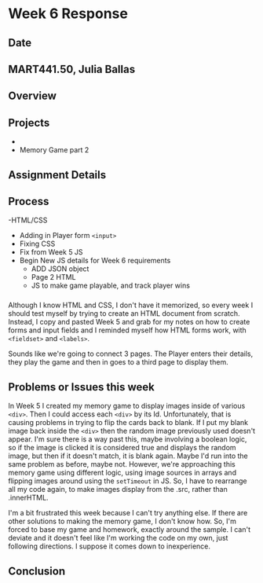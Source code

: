 # Week 6 Response
## Date
## MART441.50, Julia Ballas


## Overview


## Projects

-
- Memory Game part 2

## Assignment Details



## Process

-HTML/CSS
  - Adding in Player form `<input>`
  - Fixing CSS
- Fix from Week 5 JS
- Begin New JS details for Week 6 requirements
  -  ADD JSON object
  -  Page 2 HTML
  -  JS to make game playable, and track player wins

###
 Although I know HTML and CSS, I don't have it memorized, so every week I should test myself by trying to create an HTML document from scratch. Instead, I copy and pasted Week 5 and grab for my notes on how to create forms and input fields and I reminded myself how HTML forms work, with `<fieldset>` and `<labels>`.

Sounds like we're going to connect 3 pages. The Player enters their details, they play the game and then in goes to a third page to display them.


## Problems or Issues this week

In Week 5 I created my memory game to display images inside of various `<div>`. Then I could access each `<div>` by its Id. Unfortunately, that is causing problems in trying to flip the cards back to blank. If I put my blank image back inside the `<div>` then the random image previously used doesn't appear. I'm sure there is a way past this, maybe involving a boolean logic, so if the image is clicked it is considered true and displays the random image, but then if it doesn't match, it is blank again. Maybe I'd run into the same problem as before, maybe not. However, we're approaching this memory game using different logic, using image sources in arrays and flipping images around using the `setTimeout` in JS. So, I have to rearrange all my code again, to make images display from the .src, rather than .innerHTML.

I'm a bit frustrated this week because I can't try anything else. If there are other solutions to making the memory game, I don't know how. So, I'm forced to base my game and homework, exactly around the sample. I can't deviate and it doesn't feel like I'm working the code on my own, just following directions. I suppose it comes down to inexperience.



## Conclusion
